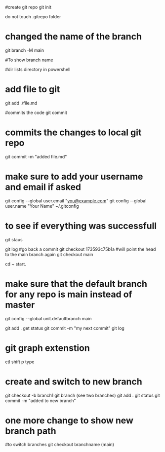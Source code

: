 #create git repo 
git init

do not touch .gitrepo folder

# changed the name of the branch
git branch -M main

#To show branch name

#dir lists directory in powershell

# add file to git 
git add .\file.md

#commits the code
git commit
# commits the changes to local git repo
git commit -m "added file.md"

# make sure to add your username and email if asked
git config --global user.email "you@example.com"
git config --global user.name "Your Name"
~/.gitconfig

# to see if everything was successfull
git staus

git log
#go back a commit
git checkout 173593c75b1a
#will point the head to the main branch again
git checkout main 



cd ~
start.


# make sure that the default branch for any repo is main instead of master
git config --global unit.defaultbranch main

git add .
get status
git commit -m "my next commit"
git log

# git graph extenstion
ctl shift p type

# create and switch to new branch
git checkout -b branch1
git branch (see two branches)
git add .
git status
git commit -m "added to new branch"

# one more change to show new branch path
#to switch branches
git checkout branchname (main)